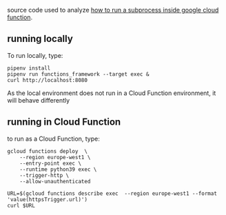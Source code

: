 source code used to analyze [how to run a subprocess inside google cloud function](https://stackoverflow.com/questions/54938099/how-to-run-a-subprocess-inside-google-cloud-function-in-python).

## running locally
To run locally, type:
```
pipenv install
pipenv run functions_framework --target exec &
curl http://localhost:8080
```

As the local environment does not run in a Cloud Function environment, it will behave differently

## running in Cloud Function
to run as a Cloud Function, type:

```
gcloud functions deploy  \
    --region europe-west1 \
    --entry-point exec \
    --runtime python39 exec \
    --trigger-http \
    --allow-unauthenticated

URL=$(gcloud functions describe exec  --region europe-west1 --format 'value(httpsTrigger.url)')
curl $URL
```
